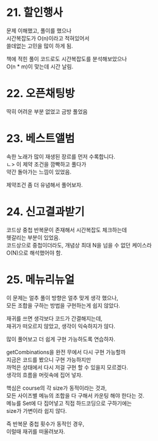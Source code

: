 # 21. 할인행사
문제 이해했고, 풀이를 했으나  
시간복잡도가 O(n)이라고 적혀있어서  
쓸데없는 고민을 많이 하게 됨.  

책에 적힌 풀이 코드로도 시간복잡도를 분석해보았으나    
O(n * m)이 맞는데 시간 날림.

# 22. 오픈채팅방
딱히 어려운 부분 없었고 금방 풀었음

# 23. 베스트앨범
속한 노래가 많이 재생된 장르를 먼저 수록합니다.  
ㄴ> 이 제약 조건을 깜빡하고 풀다가  
약간 돌아가는 느낌이 있었음.  

제약조건 좀 더 유념해서 풀어보자.

# 24. 신고결과받기
코드상 중첩 반복문이 존재해서 시간복잡도 체크하는데  
헷갈리는 부분이 있었음.  
코드상으로 중첩이더라도, 개념상 최대 N을 넘을 수 없던 케이스라  
O(N)으로 해석했어야 함.  

# 25. 메뉴리뉴얼
이 문제는 얼추 풀이 방향은 얼추 맞게 생각 했으나,  
모든 조합을 구하는 방법을 구현하는게 쉽지 않았다.

재귀를 쓰면 생각보다 코드가 간결해지는데,  
재귀가 떠오르지 않았고, 생각이 익숙하지가 않다.

많이 풀어보고 더 쉽게 구현 가능하도록 연습하자.

getCombinations을 완전 무에서 다시 구현 가능할까  
지금은 코드를 봤으니 구현 가능하지만  
까먹은 상태에서 다시 저걸 구현 할 수 있을지 모르겠다.  
생각의 흐름을 머릿속에 집어 넣자.

핵심은 course의 각 size가 동적이라는 것과,    
모든 사이즈별 메뉴의 조합을 다 구해서 카운팅 해야 한다는 것.  
메뉴를 Set에 다 집어넣고 직접 하드코딩으로 구하기에는  
size가 가변이라 쉽지 않다.

즉 반복문 중첩 횟수가 동적인 경우,  
이럴때 재귀를 떠올려보자.
